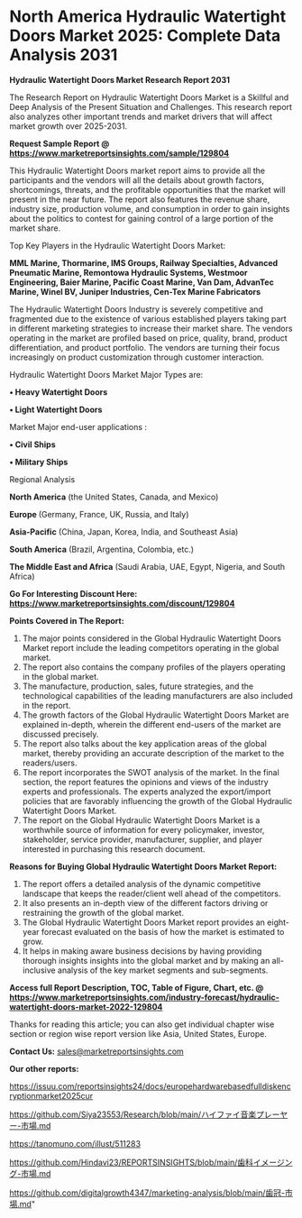 # North America Hydraulic Watertight Doors Market 2025: Complete Data Analysis 2031

<strong>Hydraulic Watertight Doors Market Research Report 2031</strong>

The Research Report on Hydraulic Watertight Doors Market is a Skillful and Deep Analysis of the Present Situation and Challenges. This research report also analyzes other important trends and market drivers that will affect market growth over 2025-2031.

<strong>Request Sample Report @ <a href=https://www.marketreportsinsights.com/sample/129804>https://www.marketreportsinsights.com/sample/129804</a></strong>

This Hydraulic Watertight Doors market report aims to provide all the participants and the vendors will all the details about growth factors, shortcomings, threats, and the profitable opportunities that the market will present in the near future. The report also features the revenue share, industry size, production volume, and consumption in order to gain insights about the politics to contest for gaining control of a large portion of the market share.

Top Key Players in the Hydraulic Watertight Doors Market:

<strong>MML Marine, Thormarine, IMS Groups, Railway Specialties, Advanced Pneumatic Marine, Remontowa Hydraulic Systems, Westmoor Engineering, Baier Marine, Pacific Coast Marine, Van Dam, AdvanTec Marine, Winel BV, Juniper Industries, Cen-Tex Marine Fabricators</strong>

The Hydraulic Watertight Doors Industry is severely competitive and fragmented due to the existence of various established players taking part in different marketing strategies to increase their market share. The vendors operating in the market are profiled based on price, quality, brand, product differentiation, and product portfolio. The vendors are turning their focus increasingly on product customization through customer interaction.

Hydraulic Watertight Doors Market Major Types are:

<strong>• Heavy Watertight Doors

• Light Watertight Doors</strong>

Market Major end-user applications :

<strong>• Civil Ships

• Military Ships</strong>

Regional Analysis

</u><strong><b>North America</b></strong> (the United States, Canada, and Mexico)

<strong><b>Europe </b></strong>(Germany, France, UK, Russia, and Italy)

<strong><b>Asia-Pacific</b></strong> (China, Japan, Korea, India, and Southeast Asia)

<strong><b>South America</b></strong> (Brazil, Argentina, Colombia, etc.)

<strong><b>The Middle East and Africa</b></strong> (Saudi Arabia, UAE, Egypt, Nigeria, and South Africa)

<strong>Go For Interesting Discount Here: <a href=https://www.marketreportsinsights.com/discount/129804>https://www.marketreportsinsights.com/discount/129804</a></strong>

<strong>Points Covered in The Report:</strong>
<ol>
  <li>The major points considered in the Global Hydraulic Watertight Doors Market report include the leading competitors operating in the global market.</li>
  <li>The report also contains the company profiles of the players operating in the global market.</li>
  <li>The manufacture, production, sales, future strategies, and the technological capabilities of the leading manufacturers are also included in the report.</li>
  <li>The growth factors of the Global Hydraulic Watertight Doors Market are explained in-depth, wherein the different end-users of the market are discussed precisely.</li>
  <li>The report also talks about the key application areas of the global market, thereby providing an accurate description of the market to the readers/users.</li>
  <li>The report incorporates the SWOT analysis of the market. In the final section, the report features the opinions and views of the industry experts and professionals. The experts analyzed the export/import policies that are favorably influencing the growth of the Global Hydraulic Watertight Doors Market.</li>
  <li>The report on the Global Hydraulic Watertight Doors Market is a worthwhile source of information for every policymaker, investor, stakeholder, service provider, manufacturer, supplier, and player interested in purchasing this research document.</li>
</ol>
<strong>Reasons for Buying Global Hydraulic Watertight Doors Market Report:</strong>

<ol>
  <li>The report offers a detailed analysis of the dynamic competitive landscape that keeps the reader/client well ahead of the competitors.</li>
  <li>It also presents an in-depth view of the different factors driving or restraining the growth of the global market.</li>
  <li>The Global Hydraulic Watertight Doors Market report provides an eight-year forecast evaluated on the basis of how the market is estimated to grow.</li>
  <li>It helps in making aware business decisions by having providing thorough insights insights into the global market and by making an all-inclusive analysis of the key market segments and sub-segments.</li>
</ol>
<strong>Access full Report Description, TOC, Table of Figure, Chart, etc. @ <a href=https://www.marketreportsinsights.com/industry-forecast/hydraulic-watertight-doors-market-2022-129804>https://www.marketreportsinsights.com/industry-forecast/hydraulic-watertight-doors-market-2022-129804</a></strong>


Thanks for reading this article; you can also get individual chapter wise section or region wise report version like Asia, United States, Europe.

<strong>Contact Us:</strong>
sales@marketreportsinsights.com

<strong>Our other reports:</strong>

<a href=https://issuu.com/reportsinsights24/docs/europehardwarebasedfulldiskencryptionmarket2025cur>https://issuu.com/reportsinsights24/docs/europehardwarebasedfulldiskencryptionmarket2025cur</a>

<a href=https://github.com/Siya23553/Research/blob/main/ハイファイ音楽プレーヤー-市場.md>https://github.com/Siya23553/Research/blob/main/ハイファイ音楽プレーヤー-市場.md</a>

<a href=https://tanomuno.com/illust/511283>https://tanomuno.com/illust/511283</a>

<a href=https://github.com/Hindavi23/REPORTSINSIGHTS/blob/main/歯科イメージング-市場.md>https://github.com/Hindavi23/REPORTSINSIGHTS/blob/main/歯科イメージング-市場.md</a>

<a href=https://github.com/digitalgrowth4347/marketing-analysis/blob/main/歯冠-市場.md>https://github.com/digitalgrowth4347/marketing-analysis/blob/main/歯冠-市場.md</a>"
